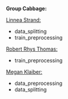 **Group Cabbage:**

<u>Linnea Strand:</u>

- data_splitting
- train_preprocessing

<u>Robert Rhys Thomas:</u>

- train_preprocessing

<u>Megan Klaiber:</u>

- data_preprocessing
- data_splitting


